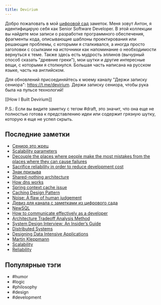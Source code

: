 ```yaml
---
title: Devirium
---
```


Добро пожаловать в мой [цифровой сад](https://maggieappleton.com/garden-history) заметок. Меня зовут Антон, я идентифицирую себя как Senior Software Developer. В этой коллекции вы найдете мои записи о разработке программного обеспечения, фрагменты кода, описывающие шаблоны проектирования или решающие проблемы, с которыми я сталкивался, а иногда просто заголовки с ссылками на источники как напоминание о необходимости вернуться к теме. Также здесь есть мудрость эллинов (вычурный способ сказать "древние греки"), мои шутки и другие интересные вещи, с которыми я столкнулся. Большая часть написана на русском языке, часть на английском.

Для обновлений присоединяйтесь к моему каналу "Держи записку сениора": https://t.me/devirium. Держи записку сениора, чтобы рука была на пульсе технологий!

[[How I Built Devirium]]

P.S.: Если вы видите заметку с тегом #draft, это значит, что она еще не полностью готова к представлению идеи или содержит грязную шутку, которую я еще не успел скрыть.

## Последние заметки
- [Сениор это жрец](2022/2022-07/Сениор-это-жрец.md)
- [Scalability parameters](2024-07/Scalability-parameters.md)
- [Decouple the places where people make the most mistakes from the places where they can cause failures](2024-07/Decouple-the-places-where-people-make-the-most-mistakes-from-the-places-where-they-can-cause-failures.md)
- [Sacrifice reliability in order to reduce development cost](2024-07/Sacrifice-reliability-in-order-to-reduce-development-cost.md)
- [Знак призыва](2024-07/Знак-призыва.md)
- [Shared-nothing architecture](2024-07/Shared-nothing-architecture.md)
- [How dns works](2024-07/How-dns-works.md)
- [Spring context cache issue](2024-07/Spring-context-cache-issue.md)
- [Caching Design Pattern](2024-07/Caching-Design-Pattern.md)
- [Noise: A flaw of human judgement](2024-07/Noise:-A-flaw-of-human-judgement.md)
- [Девиз для канала с заметками из цифрового сада](2024-07/Девиз-для-канала-с-заметками-из-цифрового-сада.md)
- [NewSQL](2024-07/NewSQL.md)
- [How to communicate effectively as a developer](2022/2022-11/How-to-communicate-effectively-as-a-developer.md)
- [Architecture Tradeoff Analysis Method](2024-07/Architecture-Tradeoff-Analysis-Method.md)
- [System Design Interview: An Insider’s Guide](2023/2023-11/System-Design-Interview:-An-Insider’s-Guide.md)
- [Distributed Systems](2024-07/Distributed-Systems.md)
- [Designing Data Intensive Applications](2022/2022-07/Designing-Data-Intensive-Applications.md)
- [Martin Kleppmann](2024-07/Martin-Kleppmann.md)
- [Scalability](2024-07/Scalability.md)
- [Reliability](2024-07/Reliability.md)


## Популярные тэги
- #humor
- #logic
- #philosophy
- #design
- #development
